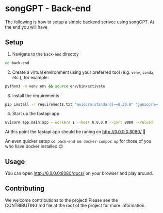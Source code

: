 # songGPT - Back-end

The following is how to setup a simple backend serivce using songGPT. At the end you will have

## Setup

1. Navigate to the `back-end` directoy

```bash
cd back-end
```

2. Create a virtual environment using your preferred tool (e.g. `venv`, `conda`, etc.), for example:

```bash
python3 -m venv env && source env/bin/activate
```

3. Install the requirements

```bash
pip install -r requirements.txt "uvicorn[standard]==0.20.0" "gunicorn==20.1.0"
```

4. Start up the fastapi app.

```bash
uvicorn app.main:app --workers 1 --host 0.0.0.0 --port 8080 --reload
```

At this point the fastapi app should be runing on http://0.0.0.0:8080/ 🎉

An even quicker setup `cd back-end && docker-compos up` for those of you who have docker installed 😉

## Usage

You can open http://0.0.0.0:8080/docs/ on your browser and play around.

## Contributing

We welcome contributions to the project! Please see the CONTRIBUTING.md file at the root of the project for more information.
